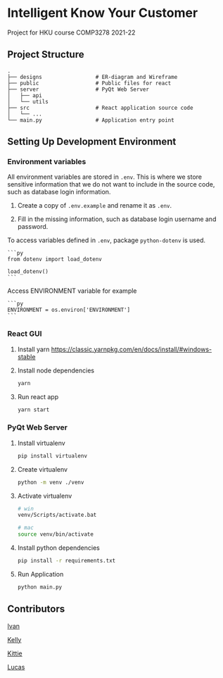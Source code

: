 # Intelligent Know Your Customer

Project for HKU course COMP3278 2021-22

## Project Structure

    .
    ├── designs                 # ER-diagram and Wireframe
    ├── public                  # Public files for react
    ├── server                  # PyQt Web Server
    │   ├── api
    │   └── utils
    ├── src                     # React application source code
    │   └── ...
    └── main.py                 # Application entry point

## Setting Up Development Environment

### Environment variables

All environment variables are stored in `.env`.
This is where we store sensitive information that we do not want to include in the source code, such as database login information.

1. Create a copy of `.env.example` and rename it as `.env`.

2. Fill in the missing information, such as database login username and password.

To access variables defined in `.env`, package `python-dotenv` is used.

    ```py
    from dotenv import load_dotenv

    load_dotenv()
    ```

Access ENVIRONMENT variable for example

    ```py
    ENVIRONMENT = os.environ['ENVIRONMENT']
    ```

### React GUI

1. Install yarn
<https://classic.yarnpkg.com/en/docs/install/#windows-stable>

2. Install node dependencies

    ```sh
    yarn
    ```

3. Run react app

    ```bash
    yarn start
    ```

### PyQt Web Server

1. Install virtualenv

    ```bash
    pip install virtualenv
    ```

2. Create virtualenv

    ```bash
    python -m venv ./venv

3. Activate virtualenv

    ```bash
    # win
    venv/Scripts/activate.bat

    # mac
    source venv/bin/activate
    ```

4. Install python dependencies

    ```bash
    pip install -r requirements.txt
    ```

5. Run Application

    ```bash
    python main.py
    ```

## Contributors

[Ivan](https://github.com/ivan0313)

[Kelly](https://github.com/kellychl)

[Kittie](https://github.com/kittietlam)

[Lucas](https://github.com/lucaswmy)
